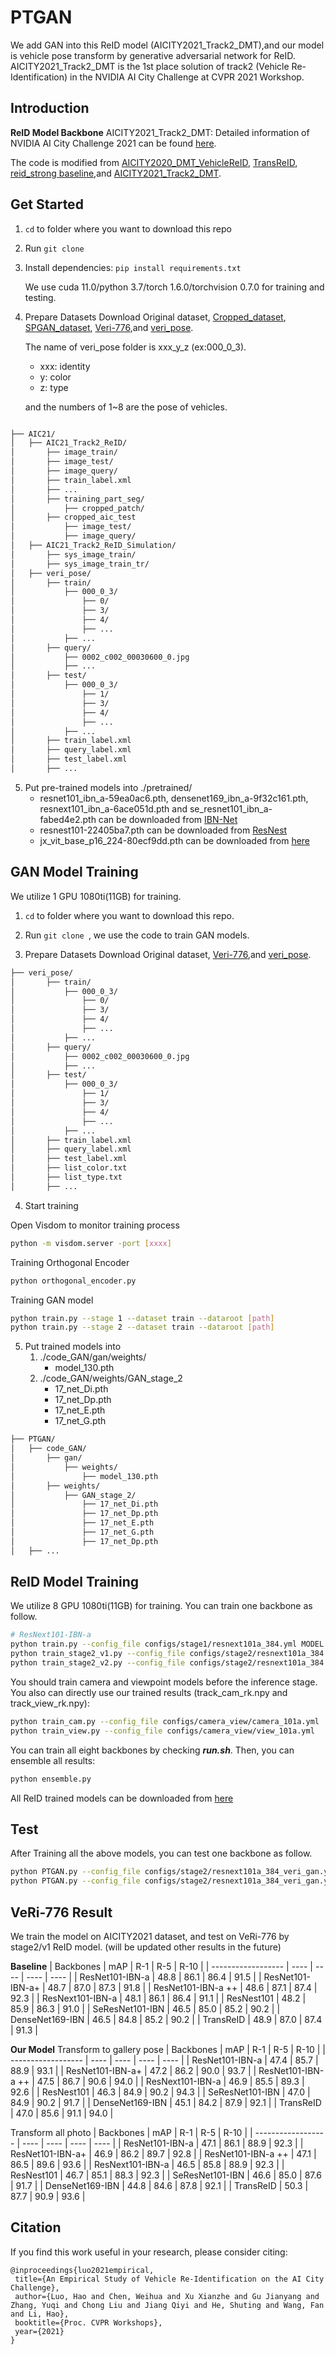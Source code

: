 # PTGAN
We add GAN into this ReID model (AICITY2021_Track2_DMT),and our model is vehicle pose transform by generative adversarial network for ReID.
AICITY2021_Track2_DMT is the 1st place solution of track2 (Vehicle Re-Identification) in the NVIDIA AI City Challenge at CVPR 2021 Workshop. 

## Introduction

**ReID Model Backbone** 
AICITY2021_Track2_DMT: Detailed information of NVIDIA AI City Challenge 2021 can be found [here](https://www.aicitychallenge.org/).

The code is modified from [AICITY2020_DMT_VehicleReID](https://github.com/heshuting555/AICITY2020_DMT_VehicleReID), [TransReID]( https://github.com/heshuting555/TransReID ), [reid_strong baseline]( https://github.com/michuanhaohao/reid-strong-baseline ),and [AICITY2021_Track2_DMT](https://github.com/michuanhaohao/AICITY2021_Track2_DMT).


## Get Started

1. `cd` to folder where you want to download this repo

2. Run `git clone `

3. Install dependencies: `pip install requirements.txt`

   We use cuda 11.0/python 3.7/torch 1.6.0/torchvision 0.7.0 for training and testing.

4. Prepare Datasets
		Download Original dataset, [Cropped_dataset](https://drive.google.com/file/d/1bxNjs_KZ_ocnhpsZmdMsIut93z8CqgBN/view?usp=sharing), [SPGAN_dataset](https://drive.google.com/file/d/1nPOTrK9WUEK38mwei9yAOCMlNiF1UJXV/view?usp=sharing), [Veri-776](https://github.com/JDAI-CV/VeRidataset),and [veri_pose](https://github.com/Zhongdao/VehicleReIDKeyPointData).
	
	The name of veri_pose folder is xxx_y_z (ex:000_0_3).
	-  xxx: identity
	-  y: color
	-  z: type
	
	and the numbers of 1~8 are the pose of vehicles.

```bash

├── AIC21/
│   ├── AIC21_Track2_ReID/
│   	├── image_train/
│   	├── image_test/
│   	├── image_query/
│   	├── train_label.xml
│   	├── ...
│   	├── training_part_seg/
│   	    ├── cropped_patch/
│   	├── cropped_aic_test
│   	    ├── image_test/
│   	    ├── image_query/		
│   ├── AIC21_Track2_ReID_Simulation/
│   	├── sys_image_train/
│   	├── sys_image_train_tr/
│   ├── veri_pose/
│   	├── train/
│   	    ├── 000_0_3/
│   	    	├── 0/
│   	    	├── 3/
│   	    	├── 4/
│   	    	├── ...
│   	    ├── ...
│   	├── query/
│   	    ├── 0002_c002_00030600_0.jpg
│   	    ├── ...
│   	├── test/
│   	    ├── 000_0_3/
│   	    	├── 1/
│   	    	├── 3/
│   	    	├── 4/
│   	    	├── ...
│   	    ├── ...
│   	├── train_label.xml
│   	├── query_label.xml
│   	├── test_label.xml
│   	├── ...
```

5. Put pre-trained models into ./pretrained/
	-  resnet101_ibn_a-59ea0ac6.pth, densenet169_ibn_a-9f32c161.pth, resnext101_ibn_a-6ace051d.pth and se_resnet101_ibn_a-fabed4e2.pth can be downloaded from [IBN-Net](https://github.com/XingangPan/IBN-Net)
	-  resnest101-22405ba7.pth can be downloaded from [ResNest](https://github.com/zhanghang1989/ResNeSt)
	-  jx_vit_base_p16_224-80ecf9dd.pth can be downloaded from [here](https://github.com/rwightman/pytorch-image-models/releases/download/v0.1-vitjx/jx_vit_base_p16_224-80ecf9dd.pth)

## GAN Model Training
We utilize 1 GPU 1080ti(11GB) for training.

1. `cd` to folder where you want to download this repo.

2. Run `git clone `, we use the code to train GAN models.

3. Prepare Datasets
		Download Original dataset, [Veri-776](https://github.com/JDAI-CV/VeRidataset),and [veri_pose](https://github.com/Zhongdao/VehicleReIDKeyPointData).
```bash
├── veri_pose/
│   	├── train/
│   	    ├── 000_0_3/
│   	    	├── 0/
│   	    	├── 3/
│   	    	├── 4/
│   	    	├── ...
│   	    ├── ...
│   	├── query/
│   	    ├── 0002_c002_00030600_0.jpg
│   	    ├── ...
│   	├── test/
│   	    ├── 000_0_3/
│   	    	├── 1/
│   	    	├── 3/
│   	    	├── 4/
│   	    	├── ...
│   	    ├── ...
│   	├── train_label.xml
│   	├── query_label.xml
│   	├── test_label.xml
│   	├── list_color.txt
│   	├── list_type.txt
│   	├── ...
```
4. Start training

Open Visdom to monitor training process

```bash
python -m visdom.server -port [xxxx]
```

Training Orthogonal Encoder

```bash
python orthogonal_encoder.py
```

Training GAN model

```bash
python train.py --stage 1 --dataset train --dataroot [path]
python train.py --stage 2 --dataset train --dataroot [path]
```

5. Put trained models into 
    1. ./code_GAN/gan/weights/
        - model_130.pth
    2. ./code_GAN/weights/GAN_stage_2
        - 17_net_Di.pth
        - 17_net_Dp.pth
        - 17_net_E.pth
        - 17_net_G.pth

```bash
├── PTGAN/
│   ├── code_GAN/
│   	├── gan/
│   	    ├── weights/
│   	        ├── model_130.pth
│   	├── weights/
│   	    ├── GAN_stage_2/
│   	        ├── 17_net_Di.pth
│   	        ├── 17_net_Dp.pth
│   	        ├── 17_net_E.pth
│   	        ├── 17_net_G.pth
│   	        ├── 17_net_Dp.pth
│   ├── ...
```


## ReID Model Training

We utilize 8 GPU 1080ti(11GB) for training. You can train one backbone as follow. 

```bash
# ResNext101-IBN-a
python train.py --config_file configs/stage1/resnext101a_384.yml MODEL.DEVICE_ID "('0')"
python train_stage2_v1.py --config_file configs/stage2/resnext101a_384.yml MODEL.DEVICE_ID "('0')" OUTPUT_DIR './logs/stage2/resnext101a_384/v1'
python train_stage2_v2.py --config_file configs/stage2/resnext101a_384.yml MODEL.DEVICE_ID "('0')" OUTPUT_DIR './logs/stage2/resnext101a_384/v2'
```

You should train camera and viewpoint models before the inference stage. You also can directly use our trained results (track_cam_rk.npy and track_view_rk.npy):

```bash
python train_cam.py --config_file configs/camera_view/camera_101a.yml
python train_view.py --config_file configs/camera_view/view_101a.yml
```

You can train all eight backbones by checking ***run.sh***. Then, you can ensemble all results:

```bash
python ensemble.py
```

All ReID trained models can be downloaded from [here](https://drive.google.com/drive/folders/1aCQmTbYQE-mq-07q86NIMLLZRc82mc5t?usp=sharing)


## Test

After Training all the above models, you can test one backbone as follow.

```bash
python PTGAN.py --config_file configs/stage2/resnext101a_384_veri_gan.yml MODEL.DEVICE_ID "('0')" TEST.WEIGHT './logs/stage2/resnext101a_384/v1/resnext101_ibn_a_2.pth' OUTPUT_DIR './logs/stage2/resnext101a_384/veri_gan_v1'
python PTGAN.py --config_file configs/stage2/resnext101a_384_veri_gan.yml MODEL.DEVICE_ID "('0')" TEST.WEIGHT './logs/stage2/resnext101a_384/v2/resnext101_ibn_a_2.pth' OUTPUT_DIR './logs/stage2/resnext101a_384/veri_gan_v2'
```

## VeRi-776 Result

We train the model on AICITY2021 dataset, and test on VeRi-776 by stage2/v1 ReID model.
(will be updated other results in the future)

**Baseline**
| Backbones          | mAP  | R-1  | R-5  | R-10 |
| ------------------ | ---- | ---- | ---- | ---- |
| ResNet101-IBN-a    | 48.8 | 86.1 | 86.4 | 91.5 |
| ResNet101-IBN-a+   | 48.7 | 87.0 | 87.3 | 91.8 |
| ResNet101-IBN-a ++ | 48.6 | 87.1 | 87.4 | 92.3 |
| ResNext101-IBN-a   | 48.1 | 86.1 | 86.4 | 91.1 |
| ResNest101         | 48.2 | 85.9 | 86.3 | 91.0 |
| SeResNet101-IBN    | 46.5 | 85.0 | 85.2 | 90.2 |
| DenseNet169-IBN    | 46.5 | 84.8 | 85.2 | 90.2 |
| TransReID          | 48.9 | 87.0 | 87.4 | 91.3 |

**Our Model**
Transform to gallery pose
| Backbones          | mAP  | R-1  | R-5  | R-10 |
| ------------------ | ---- | ---- | ---- | ---- |
| ResNet101-IBN-a    | 47.4 | 85.7 | 88.9 | 93.1 |
| ResNet101-IBN-a+   | 47.2 | 86.2 | 90.0 | 93.7 |
| ResNet101-IBN-a ++ | 47.5 | 86.7 | 90.6 | 94.0 |
| ResNext101-IBN-a   | 46.9 | 85.5 | 89.3 | 92.6 |
| ResNest101         | 46.3 | 84.9 | 90.2 | 94.3 |
| SeResNet101-IBN    | 47.0 | 84.9 | 90.2 | 91.7 |
| DenseNet169-IBN    | 45.1 | 84.2 | 87.9 | 92.1 |
| TransReID          | 47.0 | 85.6 | 91.1 | 94.0 |

Transform all photo
| Backbones          | mAP  | R-1  | R-5  | R-10 |
| ------------------ | ---- | ---- | ---- | ---- |
| ResNet101-IBN-a    | 47.1 | 86.1 | 88.9 | 92.3 |
| ResNet101-IBN-a+   | 46.9 | 86.2 | 89.7 | 92.8 |
| ResNet101-IBN-a ++ | 47.1 | 86.5 | 89.6 | 93.6 |
| ResNext101-IBN-a   | 46.5 | 85.8 | 88.9 | 92.3 |
| ResNest101         | 46.7 | 85.1 | 88.3 | 92.3 |
| SeResNet101-IBN    | 46.6 | 85.0 | 87.6 | 91.7 |
| DenseNet169-IBN    | 44.8 | 84.6 | 87.8 | 92.1 |
| TransReID          | 50.3 | 87.7 | 90.9 | 93.6 |

## Citation

If you find this work useful in your research, please consider citing:
```
@inproceedings{luo2021empirical,
 title={An Empirical Study of Vehicle Re-Identification on the AI City Challenge},
 author={Luo, Hao and Chen, Weihua and Xu Xianzhe and Gu Jianyang and Zhang, Yuqi and Chong Liu and Jiang Qiyi and He, Shuting and Wang, Fan and Li, Hao},
 booktitle={Proc. CVPR Workshops},
 year={2021}
}
```
